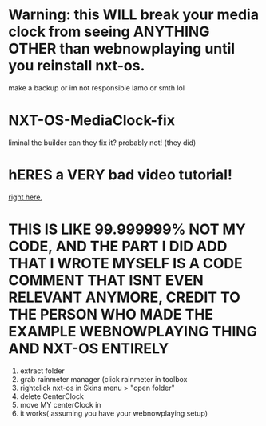 # Warning: this WILL break your media clock from seeing ANYTHING OTHER than webnowplaying until you reinstall nxt-os.
make a backup or im not responsible lamo or smth lol

# NXT-OS-MediaClock-fix
liminal the builder can they fix it? probably not! (they did)

# hERES a VERY bad video tutorial! 
[right here.](https://youtu.be/wCJN_LSsTI8)



# THIS IS LIKE 99.999999% NOT MY CODE, AND THE PART I DID ADD THAT I WROTE MYSELF IS A CODE COMMENT THAT ISNT EVEN RELEVANT ANYMORE, CREDIT TO THE PERSON WHO MADE THE EXAMPLE WEBNOWPLAYING THING AND NXT-OS ENTIRELY 

1. extract folder
2. grab rainmeter manager (click rainmeter in toolbox
3. rightclick nxt-os in Skins menu > "open folder"
4. delete CenterClock
5. move MY centerClock in
6. it works( assuming you have your webnowplaying setup)

